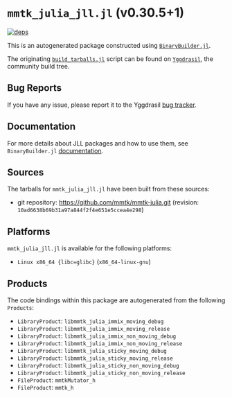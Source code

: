 # `mmtk_julia_jll.jl` (v0.30.5+1)

[![deps](https://juliahub.com/docs/mmtk_julia_jll/deps.svg)](https://juliahub.com/ui/Packages/General/mmtk_julia_jll/)

This is an autogenerated package constructed using [`BinaryBuilder.jl`](https://github.com/JuliaPackaging/BinaryBuilder.jl).

The originating [`build_tarballs.jl`](https://github.com/JuliaPackaging/Yggdrasil/blob/4e0d583941051c8e075cad88e1607ba71bbc86e8/M/mmtk_julia/build_tarballs.jl) script can be found on [`Yggdrasil`](https://github.com/JuliaPackaging/Yggdrasil/), the community build tree.

## Bug Reports

If you have any issue, please report it to the Yggdrasil [bug tracker](https://github.com/JuliaPackaging/Yggdrasil/issues).

## Documentation

For more details about JLL packages and how to use them, see `BinaryBuilder.jl` [documentation](https://docs.binarybuilder.org/stable/jll/).

## Sources

The tarballs for `mmtk_julia_jll.jl` have been built from these sources:

* git repository: https://github.com/mmtk/mmtk-julia.git (revision: `10ad6638b69b31a97a844f2f4e651e5ccea4e298`)

## Platforms

`mmtk_julia_jll.jl` is available for the following platforms:

* `Linux x86_64 {libc=glibc}` (`x86_64-linux-gnu`)

## Products

The code bindings within this package are autogenerated from the following `Products`:

* `LibraryProduct`: `libmmtk_julia_immix_moving_debug`
* `LibraryProduct`: `libmmtk_julia_immix_moving_release`
* `LibraryProduct`: `libmmtk_julia_immix_non_moving_debug`
* `LibraryProduct`: `libmmtk_julia_immix_non_moving_release`
* `LibraryProduct`: `libmmtk_julia_sticky_moving_debug`
* `LibraryProduct`: `libmmtk_julia_sticky_moving_release`
* `LibraryProduct`: `libmmtk_julia_sticky_non_moving_debug`
* `LibraryProduct`: `libmmtk_julia_sticky_non_moving_release`
* `FileProduct`: `mmtkMutator_h`
* `FileProduct`: `mmtk_h`

